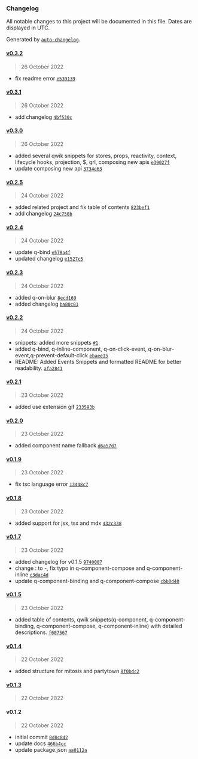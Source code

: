 ### Changelog

All notable changes to this project will be documented in this file. Dates are displayed in UTC.

Generated by [`auto-changelog`](https://github.com/CookPete/auto-changelog).

#### [v0.3.2](https://github.com/qwik-design/vscode-qwik-snippets/compare/v0.3.1...v0.3.2)

> 26 October 2022

- fix readme error [`e539139`](https://github.com/qwik-design/vscode-qwik-snippets/commit/e539139bb1ad9f9745ef38d1d3d533f05240ff0e)

#### [v0.3.1](https://github.com/qwik-design/vscode-qwik-snippets/compare/v0.3.0...v0.3.1)

> 26 October 2022

- add changelog [`4bf530c`](https://github.com/qwik-design/vscode-qwik-snippets/commit/4bf530c667bfb2e43f633f8c78f555e606ef3847)

#### [v0.3.0](https://github.com/qwik-design/vscode-qwik-snippets/compare/v0.2.5...v0.3.0)

> 26 October 2022

- added several qwik snippets for stores, props, reactivity, context, lifecycle hooks, projection, $, qrl, composing new apis [`e39027f`](https://github.com/qwik-design/vscode-qwik-snippets/commit/e39027f0d99c34c352bfcde6743adceaabb6de15)
- update composing new api [`3734e63`](https://github.com/qwik-design/vscode-qwik-snippets/commit/3734e63d45df8207236e3180af59309ac3425346)

#### [v0.2.5](https://github.com/qwik-design/vscode-qwik-snippets/compare/v0.2.4...v0.2.5)

> 24 October 2022

- added related project and fix table of contents [`823bef1`](https://github.com/qwik-design/vscode-qwik-snippets/commit/823bef1b8a8b1c309ed5ac39bcc5f654f92e108f)
- add changelog [`24c750b`](https://github.com/qwik-design/vscode-qwik-snippets/commit/24c750ba3be7520deb42c7013f883f69ad0032a4)

#### [v0.2.4](https://github.com/qwik-design/vscode-qwik-snippets/compare/v0.2.3...v0.2.4)

> 24 October 2022

- update q-bind [`e578a4f`](https://github.com/qwik-design/vscode-qwik-snippets/commit/e578a4f9d14aee781476eadff620a3a60e508eb6)
- updated changelog [`e1527c5`](https://github.com/qwik-design/vscode-qwik-snippets/commit/e1527c582e772b1156debb1f249cbe167600fa83)

#### [v0.2.3](https://github.com/qwik-design/vscode-qwik-snippets/compare/v0.2.2...v0.2.3)

> 24 October 2022

- added q-on-blur [`8ecd169`](https://github.com/qwik-design/vscode-qwik-snippets/commit/8ecd169d126ff5dab50ac68f16fba45fcd8d44dc)
- added changelog [`ba88c81`](https://github.com/qwik-design/vscode-qwik-snippets/commit/ba88c81fbae3e16a9e38d8a7607afd6405cbc6be)

#### [v0.2.2](https://github.com/qwik-design/vscode-qwik-snippets/compare/v0.2.1...v0.2.2)

> 24 October 2022

- snippets: added more snippets [`#1`](https://github.com/qwik-design/vscode-qwik-snippets/pull/1)
- added q-bind, q-inline-component, q-on-click-event, q-on-blur-event,q-prevent-default-click [`ebaee15`](https://github.com/qwik-design/vscode-qwik-snippets/commit/ebaee157186638dfe284b7ca9d9c3911424d7167)
- README: Added Events Snippets and formatted README for better readability. [`afa2841`](https://github.com/qwik-design/vscode-qwik-snippets/commit/afa2841a0418b53033a41d28e56a0e8ebbab5012)

#### [v0.2.1](https://github.com/qwik-design/vscode-qwik-snippets/compare/v0.2.0...v0.2.1)

> 23 October 2022

- added use extension gif [`233593b`](https://github.com/qwik-design/vscode-qwik-snippets/commit/233593b8e6fe2c1e669cf50571668a3ae5dca791)

#### [v0.2.0](https://github.com/qwik-design/vscode-qwik-snippets/compare/v0.1.9...v0.2.0)

> 23 October 2022

- added component name fallback [`d6a57d7`](https://github.com/qwik-design/vscode-qwik-snippets/commit/d6a57d7f89f7ed1892432f47244a9bb511408102)

#### [v0.1.9](https://github.com/qwik-design/vscode-qwik-snippets/compare/v0.1.8...v0.1.9)

> 23 October 2022

- fix tsc language error [`13448c7`](https://github.com/qwik-design/vscode-qwik-snippets/commit/13448c7bd1f781b2ab6cd9c46e639f27d37c2b94)

#### [v0.1.8](https://github.com/qwik-design/vscode-qwik-snippets/compare/v0.1.7...v0.1.8)

> 23 October 2022

- added support for jsx, tsx and mdx [`432c338`](https://github.com/qwik-design/vscode-qwik-snippets/commit/432c338d04e44978371d7f204b40516fdf2c817b)

#### [v0.1.7](https://github.com/qwik-design/vscode-qwik-snippets/compare/v0.1.5...v0.1.7)

> 23 October 2022

- added changelog for v0.1.5 [`9740007`](https://github.com/qwik-design/vscode-qwik-snippets/commit/97400074e3365a5c9acb8bc3fb786acfb1e14380)
- change : to -, fix typo in q-component-compose and q-component-inline [`c3dac4d`](https://github.com/qwik-design/vscode-qwik-snippets/commit/c3dac4da3b8f7b9c3be764e7faec3959448fe961)
- update q-component-binding and q-component-compose [`cbb0d40`](https://github.com/qwik-design/vscode-qwik-snippets/commit/cbb0d407814f5560982d50bf35dbfb8b6357849a)

#### [v0.1.5](https://github.com/qwik-design/vscode-qwik-snippets/compare/v0.1.4...v0.1.5)

> 23 October 2022

- added table of contents, qwik snippets(q-component, q-component-binding, q-component-compose, q-component-inline) with detailed descriptions. [`f607567`](https://github.com/qwik-design/vscode-qwik-snippets/commit/f6075671fa90ccee92dbf12f35ef6e198e70f45a)

#### [v0.1.4](https://github.com/qwik-design/vscode-qwik-snippets/compare/v0.1.3...v0.1.4)

> 22 October 2022

- added structure for mitosis and partytown [`8f0bdc2`](https://github.com/qwik-design/vscode-qwik-snippets/commit/8f0bdc292db0a8108ebb99517debc8295cfe0e08)

#### [v0.1.3](https://github.com/qwik-design/vscode-qwik-snippets/compare/v0.1.2...v0.1.3)

> 22 October 2022

#### v0.1.2

> 22 October 2022

- initial commit [`8d0c842`](https://github.com/qwik-design/vscode-qwik-snippets/commit/8d0c842e7b21e268694b38f2a13cf6226428a5f8)
- update docs [`466b4cc`](https://github.com/qwik-design/vscode-qwik-snippets/commit/466b4cc7f3c73bf1e1109f40d07628406539cfe0)
- update package.json [`aa0112a`](https://github.com/qwik-design/vscode-qwik-snippets/commit/aa0112a207891e3eceeae9d0fb003b4f7317995b)
